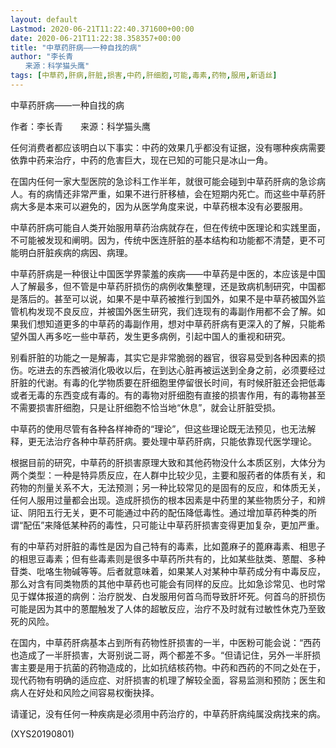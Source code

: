 ```yaml
---
layout: default
Lastmod: 2020-06-21T11:22:40.371600+00:00
date: 2020-06-21T11:22:38.358357+00:00
title: "中草药肝病——一种自找的病"
author: "李长青
　　来源：科学猫头鹰"
tags: [中草药,肝病,肝脏,损害,中药,肝细胞,可能,毒素,药物,服用,新语丝]
---
```


中草药肝病——一种自找的病

作者：李长青　　来源：科学猫头鹰

任何消费者都应该明白以下事实：中药的效果几乎都没有证据，没有哪种疾病需要依靠中药来治疗，中药的危害巨大，现在已知的可能只是冰山一角。

在国内任何一家大型医院的急诊科工作半年，就很可能会碰到中草药肝病的急诊病人。有的病情还非常严重，如果不进行肝移植，会在短期内死亡。而这些中草药肝病大多是本来可以避免的，因为从医学角度来说，中草药根本没有必要服用。

中草药肝病可能自人类开始服用草药治病就存在，但在传统中医理论和实践里面，不可能被发现和阐明。因为，传统中医连肝脏的基本结构和功能都不清楚，更不可能明白肝脏疾病的病因、病理。

中草药肝病是一种很让中国医学界蒙羞的疾病——中草药是中医的，本应该是中国人了解最多，但不管是中草药肝损伤的病例收集整理，还是致病机制研究，中国都是落后的。甚至可以说，如果不是中草药被推行到国外，如果不是中草药被国外监管机构发现不良反应，并被国外医生研究，我们连现有的毒副作用都不会了解。如果我们想知道更多的中草药的毒副作用，想对中草药肝病有更深入的了解，只能希望外国人再多吃一些中草药，发生更多病例，引起中国人的重视和研究。

别看肝脏的功能之一是解毒，其实它是非常脆弱的器官，很容易受到各种因素的损伤。吃进去的东西被消化吸收以后，在到达心脏再被运送到全身之前，必须要经过肝脏的代谢。有毒的化学物质要在肝细胞里停留很长时间，有时候肝脏还会把低毒或者无毒的东西变成有毒的。有的毒物对肝细胞有直接的损害作用，有的毒物甚至不需要损害肝细胞，只是让肝细胞不恰当地“休息”，就会让肝脏受损。

中草药的使用尽管有各种各样神奇的“理论”，但这些理论既无法预见，也无法解释，更无法治疗各种中草药肝病。要处理中草药肝病，只能依靠现代医学理论。

根据目前的研究，中草药的肝损害原理大致和其他药物没什么本质区别，大体分为两个类型：一种是特异质反应，在人群中比较少见，主要和服药者的体质有关，和药物的剂量关系不大，无法预测；另一种比较常见的是固有的反应，和体质无关，任何人服用过量都会出现。造成肝损伤的根本因素是中药里的某些物质分子，和辨证、阴阳五行无关，更不可能通过中药的配伍降低毒性。通过增加草药种类的所谓“配伍”来降低某种药的毒性，只可能让中草药肝损害变得更加复杂，更加严重。

有的中草药对肝脏的毒性是因为自己特有的毒素，比如蓖麻子的蓖麻毒素、相思子的相思豆毒素；但有些毒素则是很多中草药所共有的，比如某些肽类、蒽醌、多种苷类、吡咯生物碱等等。后者就意味着，如果某人对某种中草药成分有中毒反应，那么对含有同类物质的其他中草药也可能会有同样的反应。比如急诊常见、也时常见于媒体报道的病例：治疗脱发、白发服用何首乌而导致肝坏死。何首乌的肝损伤可能是因为其中的蒽醌触发了人体的超敏反应，治疗不及时就有过敏性休克乃至致死的风险。

在国内，中草药肝病基本占到所有药物性肝损害的一半，中医粉可能会说：“西药也造成了一半肝损害，大哥别说二哥，两个都差不多。“但请记住，另外一半肝损害主要是用于抗菌的药物造成的，比如抗结核药物。中药和西药的不同之处在于，现代药物有明确的适应症、对肝损害的机理了解较全面，容易监测和预防；医生和病人在好处和风险之间容易权衡抉择。

请谨记，没有任何一种疾病是必须用中药治疗的，中草药肝病纯属没病找来的病。

(XYS20190801)

